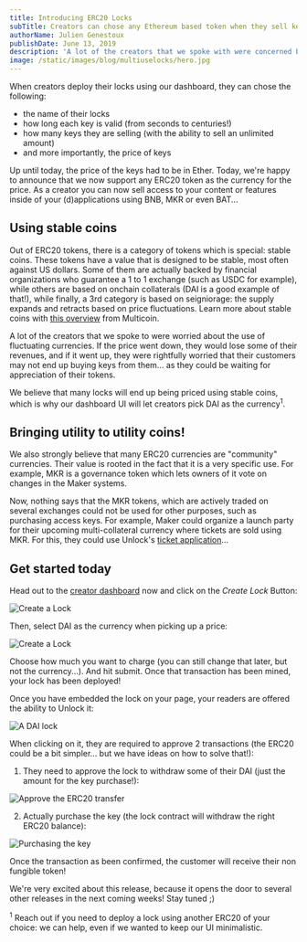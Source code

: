 ```yaml
---
title: Introducing ERC20 Locks
subTitle: Creators can chose any Ethereum based token when they sell keys to their locks.
authorName: Julien Genestoux
publishDate: June 13, 2019
description: 'A lot of the creators that we spoke with were concerned by the volatile nature of Ether when using it to price their keys: we needed to support stable coins. The ERC20 standard is a way to create tokens which are all compatible, even though they may have different implementations.'
image: /static/images/blog/multiuselocks/hero.jpg
---
```


When creators deploy their locks using our dashboard, they can chose the following:

- the name of their locks
- how long each key is valid (from seconds to centuries!)
- how many keys they are selling (with the ability to sell an unlimited amount)
- and more importantly, the price of keys

Up until today, the price of the keys had to be in Ether. Today, we're happy to announce that we now support any ERC20 token as the currency for the price. As a creator you can now sell access to your content or features inside of your (d)applications using BNB, MKR or even BAT...

## Using stable coins

Out of ERC20 tokens, there is a category of tokens which is special: stable coins. These tokens have a value that is designed to be stable, most often against US dollars. Some of them are actually backed by financial organizations who guarantee a 1 to 1 exchange (such as USDC for example), while others are based on onchain collaterals (DAI is a good example of that!), while finally, a 3rd category is based on seigniorage: the supply expands and retracts based on price fluctuations. Learn more about stable coins with [this overview](https://multicoin.capital/2018/01/17/an-overview-of-stablecoins/) from Multicoin.

A lot of the creators that we spoke to were worried about the use of fluctuating currencies. If the price went down, they would lose some of their revenues, and if it went up, they were rightfully worried that their customers may not end up buying keys from them... as they could be waiting for appreciation of their tokens.

We believe that many locks will end up being priced using stable coins, which is why our dashboard UI will let creators pick DAI as the currency<sup>1</sup>.

## Bringing utility to utility coins!

We also strongly believe that many ERC20 currencies are "community" currencies. Their value is rooted in the fact that it is a very specific use. For example, MKR is a governance token which lets owners of it vote on changes in the Maker systems.

Now, nothing says that the MKR tokens, which are actively traded on several exchanges could not be used for other purposes, such as purchasing access keys. For example, Maker could organize a launch party for their upcoming multi-collateral currency where tickets are sold using MKR. For this, they could use Unlock's [ticket application](https://tickets.unlock-protocol.com/)...

## Get started today

Head out to the [creator dashboard](https://unlock-protocol.com/) now and click on the _Create Lock_ Button:

![Create a Lock](/static/images/blog/erc20-locks/create-lock.png)

Then, select DAI as the currency when picking up a price:

![Create a Lock](/static/images/blog/erc20-locks/select-dai.png)

Choose how much you want to charge (you can still change that later, but not the currency...). And hit submit. Once that transaction has been mined, your lock has been deployed!

Once you have embedded the lock on your page, your readers are offered the ability to Unlock it:

![A DAI lock](/static/images/blog/erc20-locks/dai-lock.png)

When clicking on it, they are required to approve 2 transactions (the ERC20 could be a bit simpler... but we have ideas on how to solve that!):

1. They need to approve the lock to withdraw some of their DAI (just the amount for the key purchase!):

![Approve the ERC20 transfer](/static/images/blog/erc20-locks/approve-withdraw-erc20.png)

2. Actually purchase the key (the lock contract will withdraw the right ERC20 balance):

![Purchasing the key](/static/images/blog/erc20-locks/purchase-key.png)

Once the transaction as been confirmed, the customer will receive their non fungible token!

We're very excited about this release, because it opens the door to several other releases in the next coming weeks! Stay tuned ;)

<sup>1</sup> Reach out if you need to deploy a lock using another ERC20 of your choice: we can help, even if we wanted to keep our UI minimalistic.
